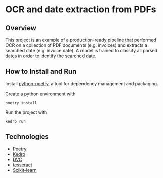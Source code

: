 # OCR and date extraction from PDFs

## Overview
This project is an example of a production-ready pipeline that performed OCR on a collection of PDF documents (e.g. invoices) and extracts a searched date (e.g. invoice date). A model is trained to classify all parsed dates in order to identify the searched date.

## How to Install and Run
Install [python-poetry](https://python-poetry.org/docs/), a tool for dependency management and packaging.

Create a python environment with
```
poetry install
```

Run the project with
```
kedro run
```


## Technologies

- [Poetry](https://python-poetry.org)
- [Kedro](https://kedro.readthedocs.io)
- [DVC](https://dvc.org)
- [tesseract](https://github.com/tesseract-ocr/tesseract)
- [Scikit-learn](https://scikit-learn.org)
